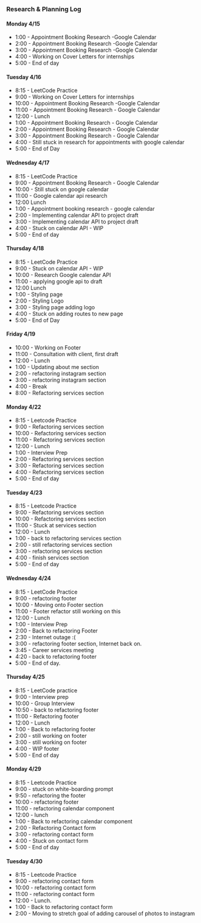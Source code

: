 ### Research & Planning Log

#### Monday 4/15
* 1:00 - Appointment Booking Research -Google Calendar
* 2:00 - Appointment Booking Research -Google Calendar
* 3:00 - Appointment Booking Research -Google Calendar
* 4:00 - Working on Cover Letters for internships
* 5:00 - End of day

#### Tuesday 4/16
* 8:15 - LeetCode Practice
* 9:00 - Working on Cover Letters for internships
* 10:00 - Appointment Booking Research -Google Calendar
* 11:00 - Appointment Booking Research - Google Calendar
* 12:00 - Lunch
* 1:00 - Appointment Booking Research - Google Calendar
* 2:00 - Appointment Booking Research - Google Calendar
* 3:00 - Appointment Booking Research - Google Calendar
* 4:00 - Still stuck in research for appointments with google calendar
* 5:00 - End of Day

#### Wednesday 4/17
* 8:15 - LeetCode Practice
* 9:00 - Appointment Booking Research - Google Calendar
* 10:00 - Still stuck on google calendar
* 11:00 - Google calendar api research 
* 12:00 Lunch
* 1:00 - Appointment booking research - google calendar
* 2:00 - Implementing calendar API to project draft
* 3:00 - Implementing calendar API to project draft
* 4:00 - Stuck on calendar API - WIP
* 5:00 - End of day


#### Thursday 4/18
* 8:15 - LeetCode Practice
* 9:00 - Stuck on calendar API - WIP
* 10:00 - Research Google calendar API
* 11:00 - applying google api to draft
* 12:00 Lunch
* 1:00 - Styling page
* 2:00 - Styling Logo
* 3:00 - Styling page adding logo
* 4:00 - Stuck on adding routes to new page
* 5:00 - End of Day

#### Friday 4/19

* 10:00 - Working on Footer
* 11:00 - Consultation with client, first draft
* 12:00 - Lunch
* 1:00 - Updating about me section
* 2:00 - refactoring instagram section
* 3:00 - refactoring instagram section
* 4:00 - Break
* 8:00 - Refactoring services section


#### Monday 4/22

* 8:15 - Leetcode Practice
* 9:00 - Refactoring services section
* 10:00 - Refactoring services section
* 11:00 - Refactoring services section
* 12:00 - Lunch
* 1:00 - Interview Prep
* 2:00 - Refactoring services section
* 3:00 - Refactoring services section
* 4:00 - Refactoring services section
* 5:00 - End of day

#### Tuesday 4/23

* 8:15 - Leetcode Practice
* 9:00 - Refactoring services section
* 10:00 - Refactoring services section
* 11:00 - Stuck at services section
* 12:00 - Lunch
* 1:00 - back to refactoring services section
* 2:00 - still refactoring services section
* 3:00 - refactoring services section
* 4:00 - finish services section
* 5:00 - End of day

#### Wednesday 4/24
* 8:15 - LeetCode Practice
* 9:00 - refactoring footer
* 10:00 - Moving onto Footer section
* 11:00 - Footer refactor still working on this
* 12:00 - Lunch
* 1:00 - Interview Prep
* 2:00 - Back to refactoring Footer
* 2:30 - Internet outage :(
* 3:00 - refactoring footer section, Internet back on.
* 3:45 - Career services meeting
* 4:20 - back to refactoring footer
* 5:00 - End of day.


#### Thursday 4/25
* 8:15 - LeetCode practice 
* 9:00 - Interview prep
* 10:00 - Group Interview
* 10:50 - back to refactoring footer
* 11:00 - Refactoring footer
* 12:00 - Lunch
* 1:00 - Back to refactoring footer 
* 2:00 - still working on footer
* 3:00 - still working on footer
* 4:00 - WIP footer
* 5:00 - End of day


#### Monday 4/29

* 8:15 - Leetcode Practice
* 9:00 - stuck on white-boarding prompt
* 9:50 - refactoring the footer
* 10:00 - refactoring footer
* 11:00 - refactoring calendar component
* 12:00 - lunch
* 1:00 - Back to refactoring calendar component
* 2:00 - Refactoring Contact form
* 3:00 - refactoring contact form 
* 4:00 - Stuck on contact form 
* 5:00 - End of day


#### Tuesday 4/30

* 8:15 - Leetcode Practice
* 9:00 - refactoring contact form
* 10:00 - refactoring contact form
* 11:00 - refactoring contact form
* 12:00 - Lunch.
* 1:00 - Back to refactoring contact form
* 2:00 - Moving to stretch goal of adding carousel of photos to instagram